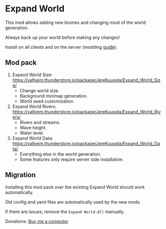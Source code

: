 # Expand World

This mod allows adding new biomes and changing most of the world generation.

Always back up your world before making any changes!

Install on all clients and on the server (modding [guide](https://youtu.be/L9ljm2eKLrk)).

## Mod pack

1. Expand World Size: <https://valheim.thunderstore.io/package/JereKuusela/Expand_World_Size/>
    - Change world size.
    - Background minimap generation.
    - World seed customization.
2. Expand World Rivers: <https://valheim.thunderstore.io/package/JereKuusela/Expand_World_Rivers/>
    - Rivers and streams.
    - Wave height.
    - Water level.
3. Expand World Data: <https://valheim.thunderstore.io/package/JereKuusela/Expand_World_Data/>
    - Everything else in the world generation.
    - Some features only require server side installation.

## Migration

Installing this mod pack over the existing Expand World should work automatically.

Old config and yaml files are automatically used by the new mods.

If there are issues, remove the `Expand World.dll` manually.

Donations: [Buy me a computer](https://www.buymeacoffee.com/jerekuusela)
